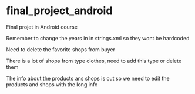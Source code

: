 # final_project_android
Final projet in Android course

Remember to change the years in <string-array name="credit_card_year"> in strings.xml so they wont be hardcoded

Need to delete the favorite shops from buyer

There is a lot of shops from type clothes, need to add this type or delete them 

The info about the products ans shops is cut so we need to edit the products and shops with the long info

